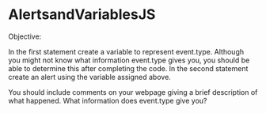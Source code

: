 # AlertsandVariablesJS

Objective:

In the first statement create a variable to represent event.type. Although you might not know what information event.type gives you, you should be able to determine this after completing the code.
In the second statement create an alert using the variable assigned above. 

You should include comments on your webpage giving a brief description of what happened. What information does event.type give you?



